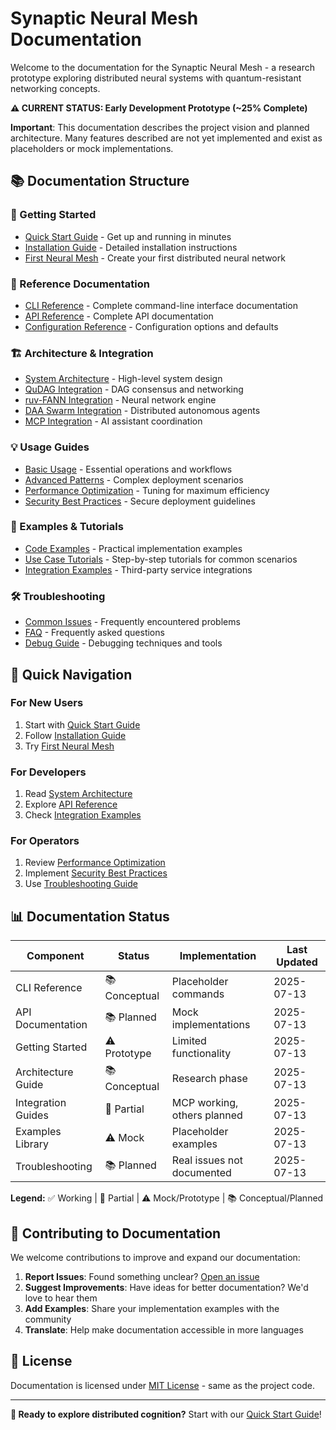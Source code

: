 # Synaptic Neural Mesh Documentation

Welcome to the documentation for the Synaptic Neural Mesh - a research prototype exploring distributed neural systems with quantum-resistant networking concepts.

**⚠️ CURRENT STATUS: Early Development Prototype (~25% Complete)**

**Important**: This documentation describes the project vision and planned architecture. Many features described are not yet implemented and exist as placeholders or mock implementations.

## 📚 Documentation Structure

### 🚀 Getting Started
- [Quick Start Guide](tutorials/quick-start.md) - Get up and running in minutes
- [Installation Guide](tutorials/installation.md) - Detailed installation instructions
- [First Neural Mesh](tutorials/first-neural-mesh.md) - Create your first distributed neural network

### 📖 Reference Documentation
- [CLI Reference](reference/cli-reference.md) - Complete command-line interface documentation
- [API Reference](api/api-reference.md) - Complete API documentation
- [Configuration Reference](reference/configuration.md) - Configuration options and defaults

### 🏗️ Architecture & Integration
- [System Architecture](guides/architecture.md) - High-level system design
- [QuDAG Integration](integration/qudag-integration.md) - DAG consensus and networking
- [ruv-FANN Integration](integration/ruv-fann-integration.md) - Neural network engine
- [DAA Swarm Integration](integration/daa-integration.md) - Distributed autonomous agents
- [MCP Integration](integration/mcp-integration.md) - AI assistant coordination

### 💡 Usage Guides
- [Basic Usage](guides/basic-usage.md) - Essential operations and workflows
- [Advanced Patterns](guides/advanced-patterns.md) - Complex deployment scenarios
- [Performance Optimization](guides/performance-optimization.md) - Tuning for maximum efficiency
- [Security Best Practices](guides/security.md) - Secure deployment guidelines

### 🔧 Examples & Tutorials
- [Code Examples](examples/) - Practical implementation examples
- [Use Case Tutorials](tutorials/) - Step-by-step tutorials for common scenarios
- [Integration Examples](examples/integrations/) - Third-party service integrations

### 🛠️ Troubleshooting
- [Common Issues](troubleshooting/common-issues.md) - Frequently encountered problems
- [FAQ](troubleshooting/faq.md) - Frequently asked questions
- [Debug Guide](troubleshooting/debugging.md) - Debugging techniques and tools

## 🎯 Quick Navigation

### For New Users
1. Start with [Quick Start Guide](tutorials/quick-start.md)
2. Follow [Installation Guide](tutorials/installation.md)
3. Try [First Neural Mesh](tutorials/first-neural-mesh.md)

### For Developers
1. Read [System Architecture](guides/architecture.md)
2. Explore [API Reference](api/api-reference.md)
3. Check [Integration Examples](examples/integrations/)

### For Operators
1. Review [Performance Optimization](guides/performance-optimization.md)
2. Implement [Security Best Practices](guides/security.md)
3. Use [Troubleshooting Guide](troubleshooting/)

## 📊 Documentation Status

| Component | Status | Implementation | Last Updated |
|-----------|--------|----------------|--------------|
| CLI Reference | 📚 Conceptual | Placeholder commands | 2025-07-13 |
| API Documentation | 📚 Planned | Mock implementations | 2025-07-13 |
| Getting Started | ⚠️ Prototype | Limited functionality | 2025-07-13 |
| Architecture Guide | 📚 Conceptual | Research phase | 2025-07-13 |
| Integration Guides | 🔄 Partial | MCP working, others planned | 2025-07-13 |
| Examples Library | ⚠️ Mock | Placeholder examples | 2025-07-13 |
| Troubleshooting | 📚 Planned | Real issues not documented | 2025-07-13 |

**Legend:** ✅ Working | 🔄 Partial | ⚠️ Mock/Prototype | 📚 Conceptual/Planned

## 🤝 Contributing to Documentation

We welcome contributions to improve and expand our documentation:

1. **Report Issues**: Found something unclear? [Open an issue](https://github.com/ruvnet/Synaptic-Neural-Mesh/issues)
2. **Suggest Improvements**: Have ideas for better documentation? We'd love to hear them
3. **Add Examples**: Share your implementation examples with the community
4. **Translate**: Help make documentation accessible in more languages

## 📄 License

Documentation is licensed under [MIT License](../LICENSE) - same as the project code.

---

**🧠 Ready to explore distributed cognition?** Start with our [Quick Start Guide](tutorials/quick-start.md)!